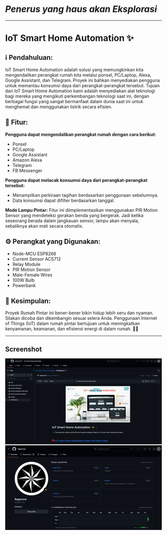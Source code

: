 # *Penerus yang haus akan Eksplorasi*
---

# IoT Smart Home Automation ✨

## ℹ️️ **Pendahuluan:**
IoT Smart Home Automation adalah solusi yang memungkinkan kita mengendalikan perangkat rumah kita melalui ponsel, PC/Laptop, Alexa, Google Assistant, dan Telegram. Proyek ini bahkan menyediakan pengguna untuk memantau konsumsi daya dari perangkat-perangkat tersebut. Tujuan dari IoT Smart Home Automation kami adalah menyediakan alat teknologi bagi mereka yang mengikuti perkembangan teknologi saat ini, dengan berbagai fungsi yang sangat bermanfaat dalam dunia saat ini untuk menghemat dan menggunakan listrik secara efisien.

## 🎨 **Fitur:**
**Pengguna dapat mengendalikan perangkat rumah dengan cara berikut:**
- Ponsel
- PC/Laptop
- Google Assistant
- Amazon Alexa
- Telegram
- FB Messenger

**Pengguna dapat melacak konsumsi daya dari perangkat-perangkat tersebut:**
- Menampilkan perkiraan tagihan berdasarkan penggunaan sebelumnya.
- Data konsumsi dapat difilter berdasarkan tanggal.

**Mode Lampu Pintar:**
Fitur ini diimplementasikan menggunakan PIR Motion Sensor yang mendeteksi gerakan benda yang bergerak. Jadi ketika seseorang berada dalam jangkauan sensor, lampu akan menyala, sebaliknya akan mati secara otomatis.

## ⚙️ **Perangkat yang Digunakan:**
- Node-MCU ESP8266
- Current Sensor ACS712
- Relay Module
- PIR Motion Sensor
- Male-Female Wires
- 100W Bulb
- Powerbank

## 🚀 **Kesimpulan:**
Proyek Rumah Pintar ini bener-bener bikin hidup lebih seru dan nyaman. Silakan dicoba dan dikembangin sesuai selera Anda. Penggunaan Internet of Things (IoT) dalam rumah pintar bertujuan untuk meningkatkan kenyamanan, keamanan, dan efisiensi energi di dalam rumah. 🏡🚀

---
## Screenshot
![Screenshot](https://raw.githubusercontent.com/Rageronee/metastro/main/ss%20github%20project%20orang.png)
![Screenshot](https://raw.githubusercontent.com/Rageronee/metastro/main/ss%20github.png)
